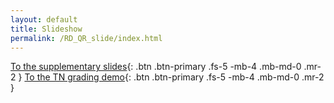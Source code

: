 ```yaml
---
layout: default
title: Slideshow
permalink: /RD_QR_slide/index.html
---
```

[To the supplementary slides](latypovt.github.io/slideshows/RD_QR_slide/slides.html){: .btn .btn-primary .fs-5 -mb-4 .mb-md-0 .mr-2 }
[To the TN grading demo](latypovt.github.io/slideshows/grades){: .btn .btn-primary .fs-5 -mb-4 .mb-md-0 .mr-2 }

